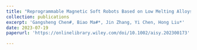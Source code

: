 ```yaml
---
title: "Reprogrammable Magnetic Soft Robots Based on Low Melting Alloys"
collection: publications
excerpt: 'Gangsheng Chen#, Biao Ma#*, Jin Zhang, Yi Chen, Hong Liu*'
date: 2023-07-19
paperurl: 'https://onlinelibrary.wiley.com/doi/10.1002/aisy.202300173'

---
```

